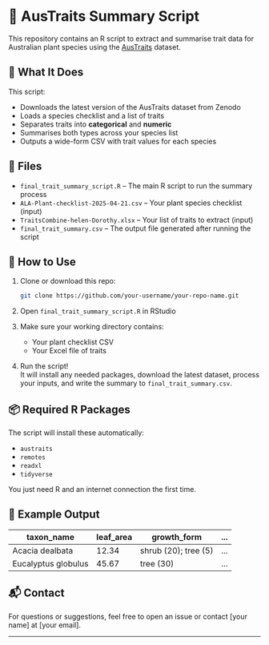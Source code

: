 # 🌱 AusTraits Summary Script

This repository contains an R script to extract and summarise trait data for Australian plant species using the [AusTraits](https://github.com/traitecoevo/austraits) dataset.

## 📌 What It Does

This script:
- Downloads the latest version of the AusTraits dataset from Zenodo
- Loads a species checklist and a list of traits
- Separates traits into **categorical** and **numeric**
- Summarises both types across your species list
- Outputs a wide-form CSV with trait values for each species

## 📁 Files

- `final_trait_summary_script.R` – The main R script to run the summary process
- `ALA-Plant-checklist-2025-04-21.csv` – Your plant species checklist (input)
- `TraitsCombine-helen-Dorothy.xlsx` – Your list of traits to extract (input)
- `final_trait_summary.csv` – The output file generated after running the script

## 🚀 How to Use

1. Clone or download this repo:
    ```bash
    git clone https://github.com/your-username/your-repo-name.git
    ```

2. Open `final_trait_summary_script.R` in RStudio

3. Make sure your working directory contains:
    - Your plant checklist CSV
    - Your Excel file of traits

4. Run the script!  
   It will install any needed packages, download the latest dataset, process your inputs, and write the summary to `final_trait_summary.csv`.

## 📦 Required R Packages

The script will install these automatically:
- `austraits`
- `remotes`
- `readxl`
- `tidyverse`

You just need R and an internet connection the first time.

## 🧪 Example Output

| taxon_name              | leaf_area       | growth_form        | ... |
|------------------------|-----------------|--------------------|-----|
| Acacia dealbata        | 12.34           | shrub (20); tree (5) | ... |
| Eucalyptus globulus    | 45.67           | tree (30)          | ... |

## 📬 Contact

For questions or suggestions, feel free to open an issue or contact [your name] at [your email].

---


